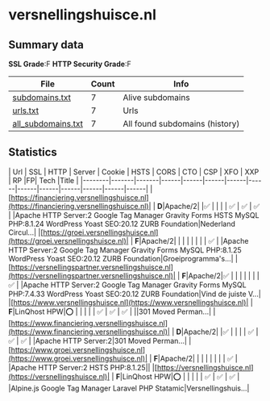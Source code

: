 

# versnellingshuisce.nl
## Summary data


**SSL Grade**:F
**HTTP Security Grade**:F


| File       | Count | Info |
|------------|-------|------|
|[subdomains.txt](/data/versnellingshuisce.nl/subdomains.txt)|7|Alive subdomains|
|[urls.txt](/data/versnellingshuisce.nl/urls.txt)|7|Urls|
|[all_subdomains.txt](/data/versnellingshuisce.nl/all_subdomains.txt)|7|All found subdomains (history)|


## Statistics


| Url | SSL | HTTP | Server | Cookie | HSTS | CORS | CTO | CSP | XFO | XXP | RP |FP| Tech |Title |
|--------|-------|-------|------|------|------|------|------|------|------|------|------|------|------|
|[https://financiering.versnellingshuisce.nl](https://financiering.versnellingshuisce.nl)| | **D**|Apache/2| |:white_check_mark: | | | | :white_check_mark: | :white_check_mark: | :white_check_mark: | |Apache HTTP Server:2 Google Tag Manager Gravity Forms HSTS MySQL PHP:8.1.24 WordPress Yoast SEO:20.12 ZURB Foundation|Nederland Circul...|
|[https://groei.versnellingshuisce.nl](https://groei.versnellingshuisce.nl)| | **F**|Apache/2| | | | | | | | :white_check_mark: | |Apache HTTP Server:2 Google Tag Manager Gravity Forms MySQL PHP:8.1.25 WordPress Yoast SEO:20.12 ZURB Foundation|Groeiprogramma's...|
|[https://versnellingspartner.versnellingshuisce.nl](https://versnellingspartner.versnellingshuisce.nl)| | **F**|Apache/2|:white_check_mark: | | | | | | | :white_check_mark: | |Apache HTTP Server:2 Google Tag Manager Gravity Forms MySQL PHP:7.4.33 WordPress Yoast SEO:20.12 ZURB Foundation|Vind de juiste V...|
|[https://www.versnellingshuisce.nl](https://www.versnellingshuisce.nl)| | **F**|LinQhost HPW|:o: | | | | | :white_check_mark: | :white_check_mark: | :white_check_mark: | ||301 Moved Perman...|
|[https://www.financiering.versnellingshuisce.nl](https://www.financiering.versnellingshuisce.nl)| | **D**|Apache/2| |:white_check_mark: | | | | :white_check_mark: | :white_check_mark: | :white_check_mark: | |Apache HTTP Server:2|301 Moved Perman...|
|[https://www.groei.versnellingshuisce.nl](https://www.groei.versnellingshuisce.nl)| | **F**|Apache/2| | | | | | | | :white_check_mark: | |Apache HTTP Server:2 HSTS PHP:8.1.25||
|[https://versnellingshuisce.nl](https://versnellingshuisce.nl)| | **F**|LinQhost HPW|:o: | | | | | :white_check_mark: | :white_check_mark: | :white_check_mark: | |Alpine.js Google Tag Manager Laravel PHP Statamic|Versnellingshuis...|